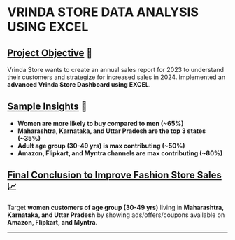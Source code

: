 # VRINDA STORE DATA ANALYSIS USING EXCEL

## <u>Project Objective</u> 🎯
Vrinda Store wants to create an annual sales report for 2023 to understand their customers and strategize for increased sales in 2024. Implemented an **advanced Vrinda Store Dashboard using EXCEL**.

## <u>Sample Insights</u> 📌
- **Women are more likely to buy compared to men (~65%)**
- **Maharashtra, Karnataka, and Uttar Pradesh are the top 3 states (~35%)**
- **Adult age group (30-49 yrs) is max contributing (~50%)**
- **Amazon, Flipkart, and Myntra channels are max contributing (~80%)**

## <u>Final Conclusion to Improve Fashion Store Sales</u> 📈
Target **women customers of age group (30-49 yrs)** living in **Maharashtra, Karnataka, and Uttar Pradesh** by showing ads/offers/coupons available on **Amazon, Flipkart, and Myntra**.

---
